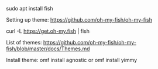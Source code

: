 sudo apt install fish

Setting up theme:
https://github.com/oh-my-fish/oh-my-fish


curl -L https://get.oh-my.fish | fish


List of themes:
https://github.com/oh-my-fish/oh-my-fish/blob/master/docs/Themes.md


Install theme:
omf install agnostic
or
omf install yimmy
